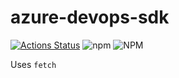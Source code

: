 # azure-devops-sdk

[![Actions Status](https://wdp9fww0r9.execute-api.us-west-2.amazonaws.com/production/badge/sowderca/azure-devops-sdk)](https://wdp9fww0r9.execute-api.us-west-2.amazonaws.com/production/results/sowderca/azure-devops-sdk) ![npm](https://img.shields.io/npm/dt/azure-devops-sdk.svg) ![NPM](https://img.shields.io/npm/l/azure-devops-sdk.svg)

Uses ```fetch```